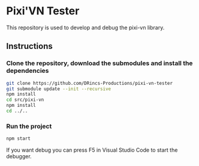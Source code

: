# Pixi'VN Tester

This repository is used to develop and debug the pixi-vn library.

## Instructions

### Clone the repository, download the submodules and install the dependencies

```bash
git clone https://github.com/DRincs-Productions/pixi-vn-tester
git submodule update --init --recursive
npm install
cd src/pixi-vn
npm install
cd ../..
```

### Run the project

```bash
npm start
```

If you want debug you can press F5 in Visual Studio Code to start the debugger.
